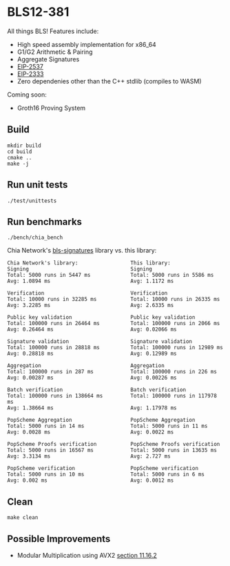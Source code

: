 # BLS12-381
All things BLS! Features include:

- High speed assembly implementation for x86_64
- G1/G2 Arithmetic & Pairing
- Aggregate Signatures
- [EIP-2537](https://eips.ethereum.org/EIPS/eip-2537)
- [EIP-2333](https://eips.ethereum.org/EIPS/eip-2333)
- Zero dependenies other than the C++ stdlib (compiles to WASM)

Coming soon:
- Groth16 Proving System

## Build
```
mkdir build
cd build
cmake ..
make -j
```

## Run unit tests
```
./test/unittests
```

## Run benchmarks
```
./bench/chia_bench
```

Chia Network's [bls-signatures](https://github.com/Chia-Network/bls-signatures) library vs. this library:
```
Chia Network's library:                 This library:
Signing                                 Signing
Total: 5000 runs in 5447 ms             Total: 5000 runs in 5586 ms
Avg: 1.0894 ms                          Avg: 1.1172 ms

Verification                            Verification
Total: 10000 runs in 32285 ms           Total: 10000 runs in 26335 ms
Avg: 3.2285 ms                          Avg: 2.6335 ms

Public key validation                   Public key validation
Total: 100000 runs in 26464 ms          Total: 100000 runs in 2066 ms
Avg: 0.26464 ms                         Avg: 0.02066 ms

Signature validation                    Signature validation
Total: 100000 runs in 28818 ms          Total: 100000 runs in 12989 ms
Avg: 0.28818 ms                         Avg: 0.12989 ms

Aggregation                             Aggregation
Total: 100000 runs in 287 ms            Total: 100000 runs in 226 ms
Avg: 0.00287 ms                         Avg: 0.00226 ms

Batch verification                      Batch verification
Total: 100000 runs in 138664 ms         Total: 100000 runs in 117978 ms
Avg: 1.38664 ms                         Avg: 1.17978 ms

PopScheme Aggregation                   PopScheme Aggregation
Total: 5000 runs in 14 ms               Total: 5000 runs in 11 ms
Avg: 0.0028 ms                          Avg: 0.0022 ms

PopScheme Proofs verification           PopScheme Proofs verification
Total: 5000 runs in 16567 ms            Total: 5000 runs in 13635 ms
Avg: 3.3134 ms                          Avg: 2.727 ms

PopScheme verification                  PopScheme verification
Total: 5000 runs in 10 ms               Total: 5000 runs in 6 ms
Avg: 0.002 ms                           Avg: 0.0012 ms
```

## Clean
```
make clean
```

## Possible Improvements
- Modular Multiplication using AVX2 [section 11.16.2](https://www.cs.princeton.edu/courses/archive/spr18/cos217/reading/x86-64-opt.pdf)